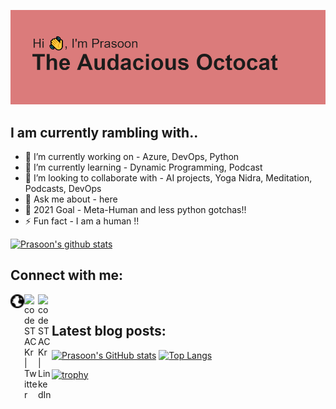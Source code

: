 ![Alt Text](https://github.com/princeblr/princeblr/blob/main/header.png)

<!-- ### Hi, I'm Prasoon <img src="https://media.giphy.com/media/hvRJCLFzcasrR4ia7z/giphy.gif" width="25px"> -->
<!-- [![Website](https://img.shields.io/badge/Text-Text-green?style=flat-square)](https://google.com) -->

## I am currently rambling with..
- 🔭 I’m currently working on - Azure, DevOps, Python
- 🌱 I’m currently learning - Dynamic Programming, Podcast
- 👯 I’m looking to collaborate with - AI projects, Yoga Nidra, Meditation, Podcasts, DevOps
- 💬 Ask me about - here
- 🥅 2021 Goal - Meta-Human and less python gotchas!!
- ⚡ Fun fact - I am a human !!

<!-- ❔❔❔❔ means username in below README.md -->
<!-- Also feel free to update second URL to any URL -->
[![Prasoon's github stats](https://github-readme-stats.vercel.app/api?username=princeblr&count_private=true&include_all_commits=true&theme=radical)](https://google.com)

## Connect with me:
[<img align="left" alt="codeSTACKr.com" width="22px" src="https://raw.githubusercontent.com/iconic/open-iconic/master/svg/globe.svg" />][website]
[<img align="left" alt="codeSTACKr | Twitter" width="22px" src="https://cdn.jsdelivr.net/npm/simple-icons@v3/icons/twitter.svg" />][twitter]
[<img align="left" alt="codeSTACKr | LinkedIn" width="22px" src="https://cdn.jsdelivr.net/npm/simple-icons@v3/icons/linkedin.svg" />][linkedin]
<br />

<!-- Optional if you have blogs -->
## Latest blog posts:
<!-- BLOG-POST-LIST:START -->
<!-- BLOG-POST-LIST:END -->

<!-- This section you create this variables that are used above -->
[website]: https://google.com
[twitter]: https://twitter.com
[linkedin]: https://www.linkedin.com/in/prasoonmajumdar


[![Prasoon's GitHub stats](https://github-readme-stats.vercel.app/api?username=princeblr&show_icons=true&theme=merko)](https://github.com/princblr/github-readme-stats)
[![Top Langs](https://github-readme-stats.vercel.app/api/top-langs/?username=princeblr&show_icons=true&theme=merko)](https://github.com/princeblr/github-readme-stats)

[![trophy](https://github-profile-trophy.vercel.app/?username=princeblr&theme=onedark)](https://github.com/princeblr/github-profile-trophy)

